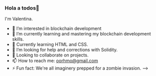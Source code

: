 ### Hola a todos👋

I'm Valentina.

- 🔭 I’m interested in blockchain development
- 🌱 I’m currently learning and mastering my blockchain development skills.
- 👯 Currently learning HTML and CSS.
- 🤔 I’m looking for help and corrections with Solidity.
- 💬 Looking to collaborate on projects.
- 📫 How to reach me: oorhmo@gmail.com
- ⚡ Fun fact: We're all imaginery prepped for a zombie invasion.
-->
